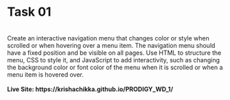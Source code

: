 # Task 01
<br>
Create an interactive navigation menu that changes color or style when scrolled or when hovering over a menu item. The navigation menu should have a fixed position and be visible on all pages. Use HTML to structure the menu, CSS to style it, and JavaScript to add interactivity, such as changing the background color or font color of the menu when it is scrolled or when a menu item is hovered over.
<br>
<br>
<b>Live Site:<b> https://krishachikka.github.io/PRODIGY_WD_1/
